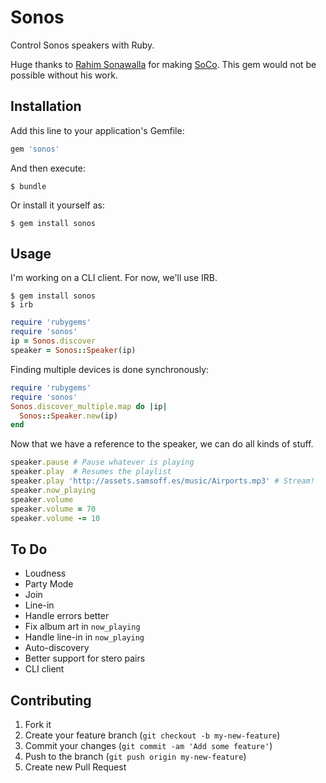 # Sonos

Control Sonos speakers with Ruby.

Huge thanks to [Rahim Sonawalla](https://github.com/rahims) for making [SoCo](https://github.com/rahims/SoCo). This gem would not be possible without his work.

## Installation

Add this line to your application's Gemfile:

``` ruby
gem 'sonos'
```

And then execute:

``` shell
$ bundle
```

Or install it yourself as:

``` shell
$ gem install sonos
```

## Usage

I'm working on a CLI client. For now, we'll use IRB.

``` shell
$ gem install sonos
$ irb
```

``` ruby
require 'rubygems'
require 'sonos'
ip = Sonos.discover
speaker = Sonos::Speaker(ip)
```
Finding multiple devices is done synchronously:

``` ruby
require 'rubygems'
require 'sonos'
Sonos.discover_multiple.map do |ip|
  Sonos::Speaker.new(ip)
end
```


Now that we have a reference to the speaker, we can do all kinds of stuff.

``` ruby
speaker.pause # Pause whatever is playing
speaker.play  # Resumes the playlist
speaker.play 'http://assets.samsoff.es/music/Airports.mp3' # Stream!
speaker.now_playing
speaker.volume
speaker.volume = 70
speaker.volume -= 10
```

## To Do

* Loudness
* Party Mode
* Join
* Line-in
* Handle errors better
* Fix album art in `now_playing`
* Handle line-in in `now_playing`
* Auto-discovery
* Better support for stero pairs
* CLI client

## Contributing

1. Fork it
2. Create your feature branch (`git checkout -b my-new-feature`)
3. Commit your changes (`git commit -am 'Add some feature'`)
4. Push to the branch (`git push origin my-new-feature`)
5. Create new Pull Request
